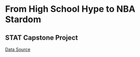 # From High School Hype to NBA Stardom
## STAT Capstone Project
[Data Source](https://data.world/the-pudding/hype)
